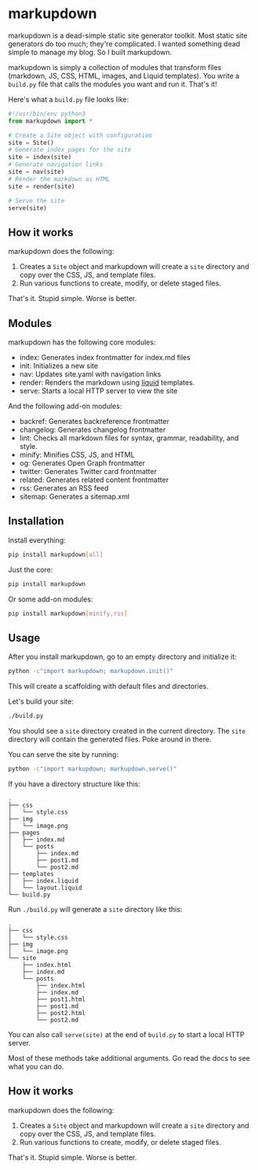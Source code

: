 # markupdown

markupdown is a dead-simple static site generator toolkit. Most static site generators do too much; they're complicated. I wanted something dead simple to manage my blog. So I built markupdown.

markupdown is simply a collection of modules that transform files (markdown, JS, CSS, HTML, images, and Liquid templates). You write a `build.py` file that calls the modules you want and run it. That's it!

Here's what a `build.py` file looks like:

```python
#!/usr/bin/env python3
from markupdown import *

# Create a Site object with configuration
site = Site()
# Generate index pages for the site
site = index(site)
# Generate navigation links
site = nav(site)
# Render the markdown as HTML
site = render(site)

# Serve the site
serve(site)
```

## How it works

markupdown does the following:

1. Creates a `Site` object and markupdown will create a `site` directory and copy over the CSS, JS, and template files.
2. Run various functions to create, modify, or delete staged files.

That's it. Stupid simple. Worse is better.

## Modules

markupdown has the following core modules:

- index: Generates index frontmatter for index.md files
- init: Initializes a new site
- nav: Updates site.yaml with navigation links
- render: Renders the markdown using [liquid](https://shopify.github.io/liquid/) templates.
- serve: Starts a local HTTP server to view the site

And the following add-on modules:

- backref: Generates backreference frontmatter
- changelog: Generates changelog frontmatter
- lint: Checks all markdown files for syntax, grammar, readability, and style.
- minify: Minifies CSS, JS, and HTML
- og: Generates Open Graph frontmatter
- twitter: Generates Twitter card frontmatter
- related: Generates related content frontmatter
- rss: Generates an RSS feed
- sitemap: Generates a sitemap.xml

## Installation

Install everything:

```bash
pip install markupdown[all]
```

Just the core:

```bash
pip install markupdown
```

Or some add-on modules:
```bash
pip install markupdown[minify,rss]
```

## Usage

After you install markupdown, go to an empty directory and initialize it:

```bash
python -c"import markupdown; markupdown.init()"
```

This will create a scaffolding with default files and directories.

Let's build your site:

```bash
./build.py
```

You should see a `site` directory created in the current directory. The `site` directory will contain the generated files. Poke around in there.

You can serve the site by running:

```bash
python -c"import markupdown; markupdown.serve()"
```

If you have a directory structure like this:

```text
.
├── css
│   └── style.css
├── img
│   └── image.png
├── pages
│   ├── index.md
│   └── posts
│       ├── index.md
│       ├── post1.md
│       └── post2.md
├── templates
│   ├── index.liquid
│   └── layout.liquid
└── build.py
```

Run `./build.py` will generate a `site` directory like this:

```text
.
├── css
│   └── style.css
├── img
│   └── image.png
└── site
    ├── index.html
    ├── index.md
    └── posts
        ├── index.html
        ├── index.md
        ├── post1.html
        ├── post1.md
        ├── post2.html
        └── post2.md
```

You can also call `serve(site)` at the end of `build.py` to start a local HTTP server.

Most of these methods take additional arguments. Go read the docs to see what you can do.

## How it works

markupdown does the following:

1. Creates a `Site` object and markupdown will create a `site` directory and copy over the CSS, JS, and template files.
2. Run various functions to create, modify, or delete staged files.

That's it. Stupid simple. Worse is better.
